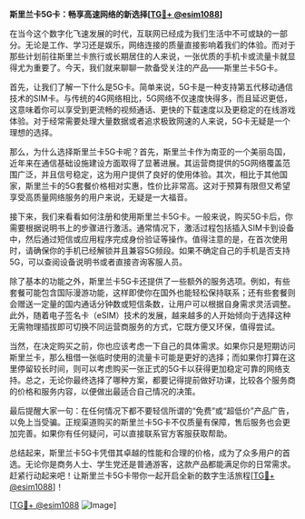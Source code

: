 **斯里兰卡5G卡：畅享高速网络的新选择[[TG💪+ @esim1088](https://t.me/s/esim1088)]**

在当今这个数字化飞速发展的时代，互联网已经成为我们生活中不可或缺的一部分。无论是工作、学习还是娱乐，网络连接的质量直接影响着我们的体验。而对于那些计划前往斯里兰卡旅行或长期居住的人来说，一张优质的手机卡或流量卡就显得尤为重要了。今天，我们就来聊聊一款备受关注的产品——斯里兰卡5G卡。

首先，让我们了解一下什么是5G卡。简单来说，5G卡是一种支持第五代移动通信技术的SIM卡。与传统的4G网络相比，5G网络不仅速度快得多，而且延迟更低，这意味着你可以享受到更流畅的视频通话、更快的下载速度以及更稳定的在线游戏体验。对于经常需要处理大量数据或者追求极致网速的人来说，5G卡无疑是一个理想的选择。

那么，为什么选择斯里兰卡5G卡呢？首先，斯里兰卡作为南亚的一个美丽岛国，近年来在通信基础设施建设方面取得了显著进展。其运营商提供的5G网络覆盖范围广泛，并且信号稳定，这为用户提供了良好的使用体验。其次，相比于其他国家，斯里兰卡的5G套餐价格相对实惠，性价比非常高。这对于预算有限但又希望享受高质量网络服务的用户来说，无疑是一大福音。

接下来，我们来看看如何注册和使用斯里兰卡5G卡。一般来说，购买5G卡后，你需要根据说明书上的步骤进行激活。通常情况下，激活过程包括插入SIM卡到设备中，然后通过短信或应用程序完成身份验证等操作。值得注意的是，在首次使用时，请确保你的手机已经解锁并且兼容5G频段。如果不确定自己的手机是否支持5G，可以查阅设备说明书或者直接咨询客服人员。

除了基本的功能之外，斯里兰卡5G卡还提供了一些额外的服务选项。例如，有些套餐可能包含国际漫游功能，这样即使你在国外也能轻松保持联系；还有些套餐则会赠送一定量的国内通话分钟数或短信条数，让用户可以根据自身需求灵活调整。此外，随着电子签名卡（eSIM）技术的发展，越来越多的人开始倾向于选择这种无需物理插拔即可切换不同运营商服务的方式，它既方便又环保，值得尝试。

当然，在决定购买之前，你也应该考虑一下自己的具体需求。如果你只是短期访问斯里兰卡，那么租借一张临时使用的流量卡可能是更好的选择；而如果你打算在这里停留较长时间，则可以考虑购买一张正式的5G卡以获得更加稳定可靠的网络支持。总之，无论你最终选择了哪种方案，都要记得提前做好功课，比较各个服务商的价格和服务内容，以便做出最适合自己情况的决策。

最后提醒大家一句：在任何情况下都不要轻信所谓的“免费”或“超低价”产品广告，以免上当受骗。正规渠道购买的斯里兰卡5G卡不仅质量有保障，售后服务也会更加完善。如果你有任何疑问，可以直接联系官方客服获取帮助。

总结起来，斯里兰卡5G卡凭借其卓越的性能和合理的价格，成为了众多用户的首选。无论你是商务人士、学生党还是普通游客，这款产品都能满足你的日常需求。赶紧行动起来吧！让斯里兰卡5G卡带你一起开启全新的数字生活旅程[[TG💪+ @esim1088](https://t.me/s/esim1088)]！

[[TG💪+ @esim1088](https://t.me/s/esim1088) ![Image](https://i.postimg.cc/4NQfJmqS/Snipaste-2025-05-13-00-14-12.png)]